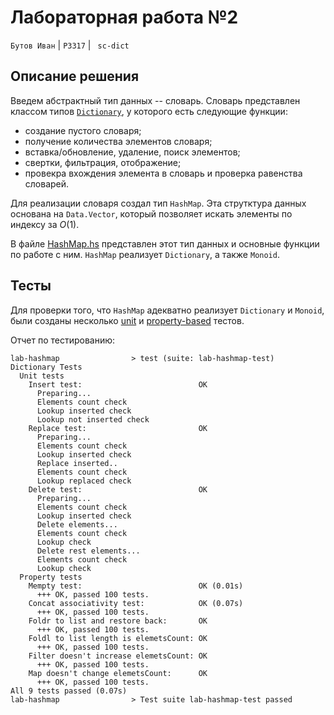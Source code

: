 # Лабораторная работа №2

`Бутов Иван` | `P3317` | ` sc-dict`

## Описание решения
Введем абстрактный тип данных -- словарь. Словарь представлен классом типов [`Dictionary`](/src/Dict.hs), у которого есть следующие функции:
- создание пустого словаря;
- получение количества элементов словаря;
- вставка/обновление, удаление, поиск элементов;
- свертки, фильтрация, отображение;
- провекра вхождения элемента в словарь и проверка равенства словарей.


Для реализации словаря создал тип `HashMap`. Эта струтктура данных основана на `Data.Vector`, который позволяет искать элементы по индексу за $O(1)$. 

В файле [HashMap.hs](/src/HashMap.hs) представлен этот тип данных и основные функции по работе с ним. `HashMap` реализует `Dictionary`, а также `Monoid`.


## Тесты

Для проверки того, что `HashMap` адекватно реализует `Dictionary` и `Monoid`, были созданы несколько [unit](/test/DictionaryUnitTest.hs) и [property-based](/test/DictionaryPropertyTest.hs) тестов. 

Отчет по тестированию:

```
lab-hashmap                > test (suite: lab-hashmap-test)
Dictionary Tests
  Unit tests
    Insert test:                          OK
      Preparing...
      Elements count check
      Lookup inserted check
      Lookup not inserted check
    Replace test:                         OK
      Preparing...
      Elements count check
      Lookup inserted check
      Replace inserted..
      Elements count check
      Lookup replaced check
    Delete test:                          OK
      Preparing...
      Elements count check
      Lookup inserted check
      Delete elements...
      Elements count check
      Lookup check
      Delete rest elements...
      Elements count check
      Lookup check
  Property tests
    Mempty test:                          OK (0.01s)
      +++ OK, passed 100 tests.
    Concat associativity test:            OK (0.07s)
      +++ OK, passed 100 tests.
    Foldr to list and restore back:       OK
      +++ OK, passed 100 tests.
    Foldl to list length is elemetsCount: OK
      +++ OK, passed 100 tests.
    Filter doesn't increase elemetsCount: OK
      +++ OK, passed 100 tests.
    Map doesn't change elemetsCount:      OK
      +++ OK, passed 100 tests.
All 9 tests passed (0.07s)
lab-hashmap                > Test suite lab-hashmap-test passed
```